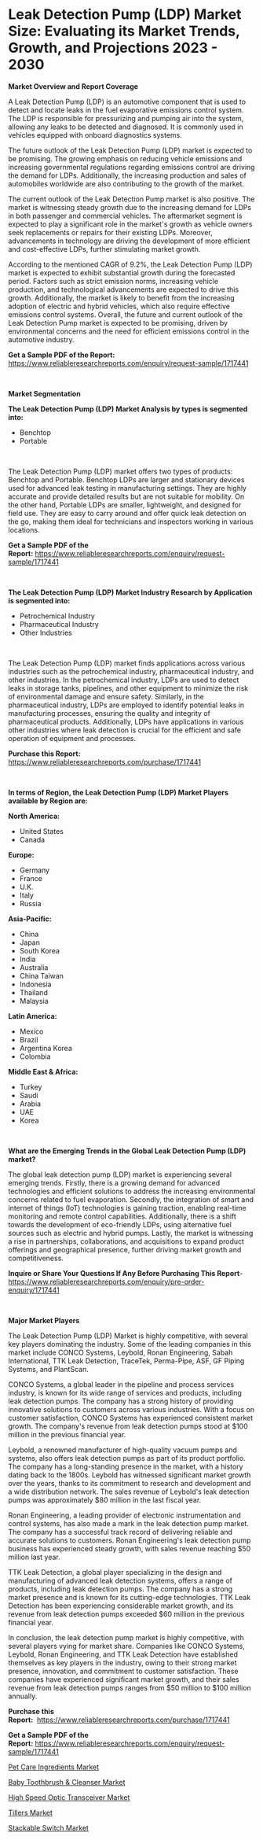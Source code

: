 <p><h1>Leak Detection Pump (LDP) Market Size: Evaluating its Market Trends, Growth, and Projections 2023 - 2030</h1></p><p><strong>Market Overview and Report Coverage</strong></p>
<p><p>A Leak Detection Pump (LDP) is an automotive component that is used to detect and locate leaks in the fuel evaporative emissions control system. The LDP is responsible for pressurizing and pumping air into the system, allowing any leaks to be detected and diagnosed. It is commonly used in vehicles equipped with onboard diagnostics systems.</p><p>The future outlook of the Leak Detection Pump (LDP) market is expected to be promising. The growing emphasis on reducing vehicle emissions and increasing governmental regulations regarding emissions control are driving the demand for LDPs. Additionally, the increasing production and sales of automobiles worldwide are also contributing to the growth of the market.</p><p>The current outlook of the Leak Detection Pump market is also positive. The market is witnessing steady growth due to the increasing demand for LDPs in both passenger and commercial vehicles. The aftermarket segment is expected to play a significant role in the market's growth as vehicle owners seek replacements or repairs for their existing LDPs. Moreover, advancements in technology are driving the development of more efficient and cost-effective LDPs, further stimulating market growth.</p><p>According to the mentioned CAGR of 9.2%, the Leak Detection Pump (LDP) market is expected to exhibit substantial growth during the forecasted period. Factors such as strict emission norms, increasing vehicle production, and technological advancements are expected to drive this growth. Additionally, the market is likely to benefit from the increasing adoption of electric and hybrid vehicles, which also require effective emissions control systems. Overall, the future and current outlook of the Leak Detection Pump market is expected to be promising, driven by environmental concerns and the need for efficient emissions control in the automotive industry.</p></p>
<p><strong>Get a Sample PDF of the Report:</strong> <a href="https://www.reliableresearchreports.com/enquiry/request-sample/1717441">https://www.reliableresearchreports.com/enquiry/request-sample/1717441</a></p>
<p>&nbsp;</p>
<p><strong>Market Segmentation</strong></p>
<p><strong>The Leak Detection Pump (LDP) Market Analysis by types is segmented into:</strong></p>
<p><ul><li>Benchtop</li><li>Portable</li></ul></p>
<p>&nbsp;</p>
<p><p>The Leak Detection Pump (LDP) market offers two types of products: Benchtop and Portable. Benchtop LDPs are larger and stationary devices used for advanced leak testing in manufacturing settings. They are highly accurate and provide detailed results but are not suitable for mobility. On the other hand, Portable LDPs are smaller, lightweight, and designed for field use. They are easy to carry around and offer quick leak detection on the go, making them ideal for technicians and inspectors working in various locations.</p></p>
<p><strong>Get a Sample PDF of the Report:</strong>&nbsp;<a href="https://www.reliableresearchreports.com/enquiry/request-sample/1717441">https://www.reliableresearchreports.com/enquiry/request-sample/1717441</a></p>
<p>&nbsp;</p>
<p><strong>The Leak Detection Pump (LDP) Market Industry Research by Application is segmented into:</strong></p>
<p><ul><li>Petrochemical Industry</li><li>Pharmaceutical Industry</li><li>Other Industries</li></ul></p>
<p>&nbsp;</p>
<p><p>The Leak Detection Pump (LDP) market finds applications across various industries such as the petrochemical industry, pharmaceutical industry, and other industries. In the petrochemical industry, LDPs are used to detect leaks in storage tanks, pipelines, and other equipment to minimize the risk of environmental damage and ensure safety. Similarly, in the pharmaceutical industry, LDPs are employed to identify potential leaks in manufacturing processes, ensuring the quality and integrity of pharmaceutical products. Additionally, LDPs have applications in various other industries where leak detection is crucial for the efficient and safe operation of equipment and processes.</p></p>
<p><strong>Purchase this Report:</strong>&nbsp; <a href="https://www.reliableresearchreports.com/purchase/1717441">https://www.reliableresearchreports.com/purchase/1717441</a></p>
<p>&nbsp;</p>
<p><strong>In terms of Region, the Leak Detection Pump (LDP) Market Players available by Region are:</strong></p>
<p>
    <p> <strong> North America: </strong>
        <ul>
            <li>United States</li>
            <li>Canada</li>
        </ul>
        </p> 
    <p> <strong> Europe: </strong>
        <ul>
            <li>Germany</li>
            <li>France</li>
            <li>U.K.</li>
            <li>Italy</li>
            <li>Russia</li>
        </ul>
        </p> 
    <p> <strong> Asia-Pacific: </strong>
        <ul>
            <li>China</li>
            <li>Japan</li>
            <li>South Korea</li>
            <li>India</li>
            <li>Australia</li>
            <li>China Taiwan</li>
            <li>Indonesia</li>
            <li>Thailand</li>
            <li>Malaysia</li>
        </ul>
        </p> 
    <p> <strong> Latin America: </strong>
        <ul>
            <li>Mexico</li>
            <li>Brazil</li>
            <li>Argentina Korea</li>
            <li>Colombia</li>
        </ul>
        </p> 
    <p> <strong> Middle East & Africa: </strong>
        <ul>
            <li>Turkey</li>
            <li>Saudi</li>
            <li>Arabia</li>
            <li>UAE</li>
            <li>Korea</li>
        </ul>
    </p>
    </p>
<p>&nbsp;</p>
<p><strong>What are the Emerging Trends in the Global Leak Detection Pump (LDP) market?</strong></p>
<p><p>The global leak detection pump (LDP) market is experiencing several emerging trends. Firstly, there is a growing demand for advanced technologies and efficient solutions to address the increasing environmental concerns related to fuel evaporation. Secondly, the integration of smart and internet of things (IoT) technologies is gaining traction, enabling real-time monitoring and remote control capabilities. Additionally, there is a shift towards the development of eco-friendly LDPs, using alternative fuel sources such as electric and hybrid pumps. Lastly, the market is witnessing a rise in partnerships, collaborations, and acquisitions to expand product offerings and geographical presence, further driving market growth and competitiveness.</p></p>
<p><strong>Inquire or Share Your Questions If Any Before Purchasing This Report</strong>- <a href="https://www.reliableresearchreports.com/enquiry/pre-order-enquiry/1717441">https://www.reliableresearchreports.com/enquiry/pre-order-enquiry/1717441</a></p>
<p>&nbsp;</p>
<p><strong>Major Market Players</strong></p>
<p><p>The Leak Detection Pump (LDP) Market is highly competitive, with several key players dominating the industry. Some of the leading companies in this market include CONCO Systems, Leybold, Ronan Engineering, Sabah International, TTK Leak Detection, TraceTek, Perma-Pipe, ASF, GF Piping Systems, and PlantScan.</p><p>CONCO Systems, a global leader in the pipeline and process services industry, is known for its wide range of services and products, including leak detection pumps. The company has a strong history of providing innovative solutions to customers across various industries. With a focus on customer satisfaction, CONCO Systems has experienced consistent market growth. The company's revenue from leak detection pumps stood at $100 million in the previous financial year.</p><p>Leybold, a renowned manufacturer of high-quality vacuum pumps and systems, also offers leak detection pumps as part of its product portfolio. The company has a long-standing presence in the market, with a history dating back to the 1800s. Leybold has witnessed significant market growth over the years, thanks to its commitment to research and development and a wide distribution network. The sales revenue of Leybold's leak detection pumps was approximately $80 million in the last fiscal year.</p><p>Ronan Engineering, a leading provider of electronic instrumentation and control systems, has also made a mark in the leak detection pump market. The company has a successful track record of delivering reliable and accurate solutions to customers. Ronan Engineering's leak detection pump business has experienced steady growth, with sales revenue reaching $50 million last year.</p><p>TTK Leak Detection, a global player specializing in the design and manufacturing of advanced leak detection systems, offers a range of products, including leak detection pumps. The company has a strong market presence and is known for its cutting-edge technologies. TTK Leak Detection has been experiencing considerable market growth, and its revenue from leak detection pumps exceeded $60 million in the previous financial year.</p><p>In conclusion, the leak detection pump market is highly competitive, with several players vying for market share. Companies like CONCO Systems, Leybold, Ronan Engineering, and TTK Leak Detection have established themselves as key players in the industry, owing to their strong market presence, innovation, and commitment to customer satisfaction. These companies have experienced significant market growth, and their sales revenue from leak detection pumps ranges from $50 million to $100 million annually.</p></p>
<p><strong>Purchase this Report:</strong>&nbsp;&nbsp;<a href="https://www.reliableresearchreports.com/purchase/1717441">https://www.reliableresearchreports.com/purchase/1717441</a></p>
<p></p>
<p><strong>Get a Sample PDF of the Report:</strong>&nbsp;<a href="https://www.reliableresearchreports.com/enquiry/request-sample/1717441">https://www.reliableresearchreports.com/enquiry/request-sample/1717441</a></p>
<p><p><a href="https://www.linkedin.com/pulse/pet-care-ingredients-market-size-share-amp/">Pet Care Ingredients Market</a></p><p><a href="https://www.linkedin.com/pulse/baby-toothbrush-amp-cleanser-market-insights-players/">Baby Toothbrush & Cleanser Market</a></p><p><a href="https://medium.com/@anibalstamm1912/high-speed-optic-transceiver-market-comprehensive-assessment-by-type-application-and-geography-725af0f65a11">High Speed Optic Transceiver Market</a></p><p><a href="https://github.com/gulaimolin/Market-Research-Report-List-1/blob/main/tillers-market.md">Tillers Market</a></p><p><a href="https://medium.com/@winonaboehm2023/stackable-switch-market-insight-market-trends-growth-forecasted-from-2023-to-2030-2ace00e818b9">Stackable Switch Market</a></p></p>